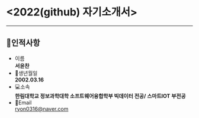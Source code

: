 # <2022(github) 자기소개서>
---
## 👨인적사항
* 이름  
**서윤찬**
* 🍰생년월일  
**2002.03.16**
* 💻소속  
**한림대학교 정보과학대학 소프트웨어융합학부 빅데이터 전공/ 스마트IOT 부전공**
* 📧Email  
ryon0316@naver.com


